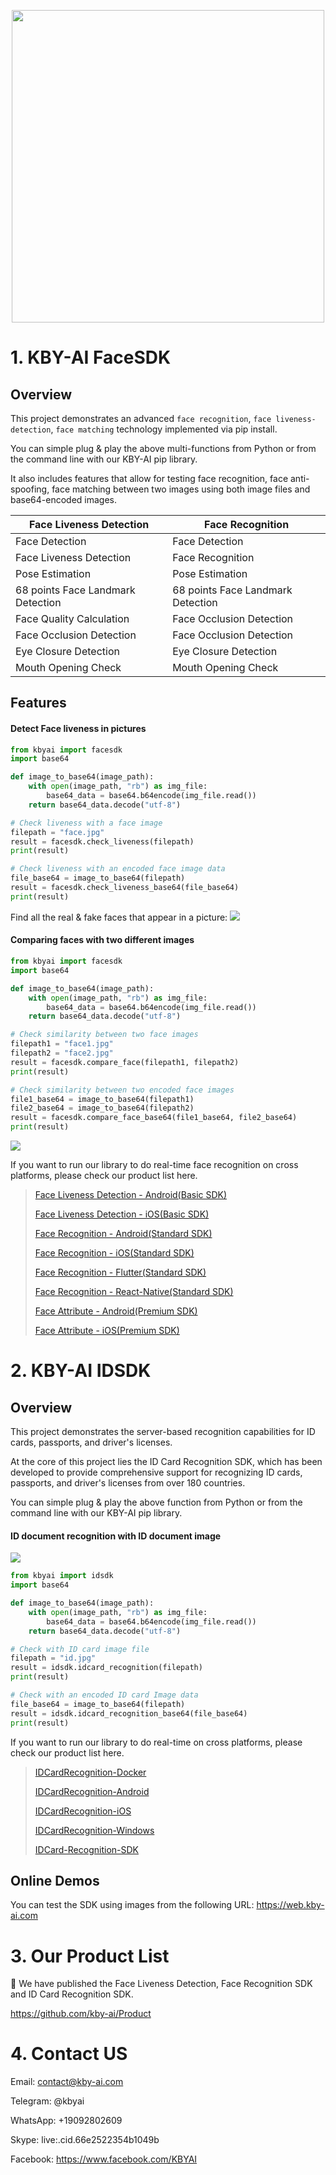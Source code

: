 <p align="center">
  <a href="https://play.google.com/store/apps/dev?id=7086930298279250852" target="_blank">
    <img alt="" src="https://github-production-user-asset-6210df.s3.amazonaws.com/125717930/246971879-8ce757c3-90dc-438d-807f-3f3d29ddc064.png" width=500/>
  </a>  
</p>

# 1. KBY-AI FaceSDK
## Overview
This project demonstrates an advanced `face recognition`, `face liveness-detection`, `face matching` technology implemented via pip install.

You can simple plug & play the above multi-functions from Python or from the command line with our KBY-AI pip library.

It also includes features that allow for testing face recognition, face anti-spoofing, face matching between two images using both image files and base64-encoded images.

  | Face Liveness Detection      | Face Recognition |
  |------------------|------------------|
  | Face Detection        | Face Detection    |
  | Face Liveness Detection        | Face Recognition    |
  | Pose Estimation        | Pose Estimation    |
  | 68 points Face Landmark Detection        | 68 points Face Landmark Detection    |
  | Face Quality Calculation        | Face Occlusion Detection        |
  | Face Occlusion Detection        | Face Occlusion Detection        |
  | Eye Closure Detection        | Eye Closure Detection       |
  | Mouth Opening Check        | Mouth Opening Check        |

## Features

#### Detect Face liveness in pictures

```python
from kbyai import facesdk
import base64

def image_to_base64(image_path):
    with open(image_path, "rb") as img_file:
        base64_data = base64.b64encode(img_file.read())
    return base64_data.decode("utf-8")

# Check liveness with a face image
filepath = "face.jpg"
result = facesdk.check_liveness(filepath)
print(result)

# Check liveness with an encoded face image data
file_base64 = image_to_base64(filepath)
result = facesdk.check_liveness_base64(file_base64)
print(result)
```

Find all the real & fake faces that appear in a picture:
![](https://github.com/kby-ai/IDCardRecognition-Docker/assets/153516004/532ff476-c86f-47fb-ae25-a4e887c2cab9)


#### Comparing faces with two different images

```python
from kbyai import facesdk
import base64

def image_to_base64(image_path):
    with open(image_path, "rb") as img_file:
        base64_data = base64.b64encode(img_file.read())
    return base64_data.decode("utf-8")

# Check similarity between two face images
filepath1 = "face1.jpg"
filepath2 = "face2.jpg"
result = facesdk.compare_face(filepath1, filepath2)
print(result)

# Check similarity between two encoded face images
file1_base64 = image_to_base64(filepath1)
file2_base64 = image_to_base64(filepath2)
result = facesdk.compare_face_base64(file1_base64, file2_base64)
print(result)
```

![](https://github.com/kby-ai/IDCardRecognition-Docker/assets/153516004/248915ba-cc16-4788-8f50-cee29c9b2f17)


If you want to run our library to do real-time face recognition on cross platforms, please check our product list here.

> [Face Liveness Detection - Android(Basic SDK)](https://github.com/kby-ai/FaceLivenessDetection-Android)
>
> [Face Liveness Detection - iOS(Basic SDK)](https://github.com/kby-ai/FaceLivenessDetection-iOS)
>
> [Face Recognition - Android(Standard SDK)](https://github.com/kby-ai/FaceRecognition-Android)
>
> [Face Recognition - iOS(Standard SDK)](https://github.com/kby-ai/FaceRecognition-iOS)
>
> [Face Recognition - Flutter(Standard SDK)](https://github.com/kby-ai/FaceRecognition-Flutter)
>
> [Face Recognition - React-Native(Standard SDK)](https://github.com/kby-ai/FaceRecognition-React-Native)
>
> [Face Attribute - Android(Premium SDK)](https://github.com/kby-ai/FaceAttribute-Android)
>
> [Face Attribute - iOS(Premium SDK)](https://github.com/kby-ai/FaceAttribute-iOS)


# 2. KBY-AI IDSDK
## Overview
This project demonstrates the server-based recognition capabilities for ID cards, passports, and driver's licenses.

At the core of this project lies the ID Card Recognition SDK, which has been developed to provide comprehensive support for recognizing ID cards, passports, and driver's licenses from over 180 countries.

You can simple plug & play the above function from Python or from the command line with our KBY-AI pip library.

#### ID document recognition with ID document image

![](https://github.com/kby-ai/IDCardRecognition-Docker/assets/153516004/a9bb9ef3-1c30-4dc3-9b5d-fdd34f4c975b)

```python
from kbyai import idsdk
import base64

def image_to_base64(image_path):
    with open(image_path, "rb") as img_file:
        base64_data = base64.b64encode(img_file.read())
    return base64_data.decode("utf-8")

# Check with ID card image file
filepath = "id.jpg"
result = idsdk.idcard_recognition(filepath)
print(result)

# Check with an encoded ID card Image data
file_base64 = image_to_base64(filepath)
result = idsdk.idcard_recognition_base64(file_base64)
print(result)

```

If you want to run our library to do real-time on cross platforms, please check our product list here.

> [IDCardRecognition-Docker](https://github.com/kby-ai/IDCardRecognition-Docker)
>
> [IDCardRecognition-Android](https://github.com/kby-ai/IDCardRecognition-Android)
>
> [IDCardRecognition-iOS](https://github.com/kby-ai/IDCardRecognition-iOS)
>
> [IDCardRecognition-Windows](https://github.com/kby-ai/IDCardRecognition-Windows)
>
> [IDCard-Recognition-SDK](https://github.com/kby-ai/IDCard-Recognition-SDK)
>

## Online Demos
  You can test the SDK using images from the following URL:
  https://web.kby-ai.com



# 3. Our Product List

👏  We have published the Face Liveness Detection, Face Recognition SDK and ID Card Recognition SDK.

https://github.com/kby-ai/Product

# 4. Contact US


Email: contact@kby-ai.com

Telegram: @kbyai

WhatsApp: +19092802609

Skype: live:.cid.66e2522354b1049b

Facebook: https://www.facebook.com/KBYAI